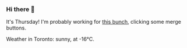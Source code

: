 ### Hi there :wave:

It's Thursday! I'm probably working for [this bunch](https://github.com/kohofinancial), clicking some merge buttons.

Weather in Toronto: sunny, at -16°C.

